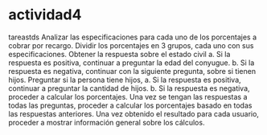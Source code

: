 # actividad4
tareastds
Analizar las especificaciones para cada uno de los porcentajes a cobrar por recargo.
Dividir los porcentajes en 3 grupos, cada uno con sus especificaciones.
Obtener la respuesta sobre el estado civil
a.	Si la respuesta es positiva, continuar a preguntar la edad del conyugue.
b.	Si la respuesta es negativa, continuar con la siguiente pregunta, sobre si tienen hijos.
Preguntar si la persona tiene hijos,
a.	Si la respuesta es positiva, continuar a preguntar la cantidad de hijos.
b.	Si la respuesta es negativa, proceder a calcular los porcentajes.
Una vez se tengan las respuestas a todas las preguntas, proceder a calcular los porcentajes basado en todas las respuestas anteriores.
Una vez obtenido el resultado para cada usuario, proceder a mostrar información general sobre los cálculos.
